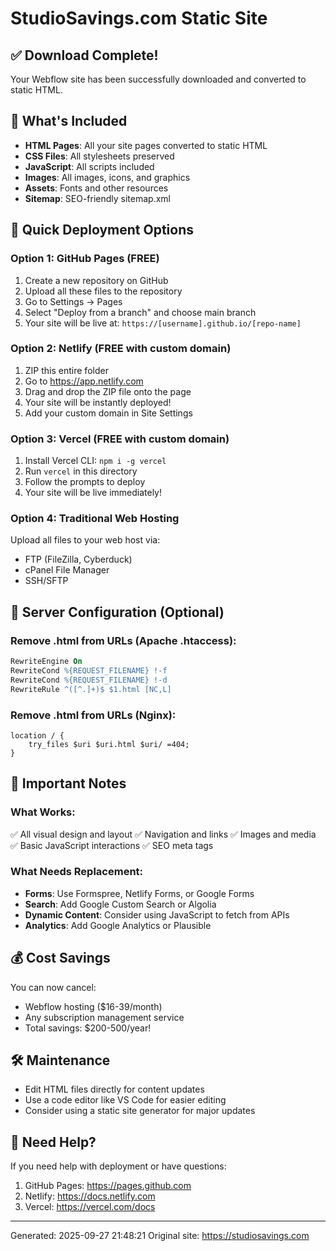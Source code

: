 # StudioSavings.com Static Site

## ✅ Download Complete!
Your Webflow site has been successfully downloaded and converted to static HTML.

## 📁 What's Included
- **HTML Pages**: All your site pages converted to static HTML
- **CSS Files**: All stylesheets preserved
- **JavaScript**: All scripts included
- **Images**: All images, icons, and graphics
- **Assets**: Fonts and other resources
- **Sitemap**: SEO-friendly sitemap.xml

## 🚀 Quick Deployment Options

### Option 1: GitHub Pages (FREE)
1. Create a new repository on GitHub
2. Upload all these files to the repository
3. Go to Settings → Pages
4. Select "Deploy from a branch" and choose main branch
5. Your site will be live at: `https://[username].github.io/[repo-name]`

### Option 2: Netlify (FREE with custom domain)
1. ZIP this entire folder
2. Go to https://app.netlify.com
3. Drag and drop the ZIP file onto the page
4. Your site will be instantly deployed!
5. Add your custom domain in Site Settings

### Option 3: Vercel (FREE with custom domain)
1. Install Vercel CLI: `npm i -g vercel`
2. Run `vercel` in this directory
3. Follow the prompts to deploy
4. Your site will be live immediately!

### Option 4: Traditional Web Hosting
Upload all files to your web host via:
- FTP (FileZilla, Cyberduck)
- cPanel File Manager
- SSH/SFTP

## 🔧 Server Configuration (Optional)

### Remove .html from URLs (Apache .htaccess):
```apache
RewriteEngine On
RewriteCond %{REQUEST_FILENAME} !-f
RewriteCond %{REQUEST_FILENAME} !-d
RewriteRule ^([^.]+)$ $1.html [NC,L]
```

### Remove .html from URLs (Nginx):
```nginx
location / {
    try_files $uri $uri.html $uri/ =404;
}
```

## 📝 Important Notes

### What Works:
✅ All visual design and layout
✅ Navigation and links
✅ Images and media
✅ Basic JavaScript interactions
✅ SEO meta tags

### What Needs Replacement:
- **Forms**: Use Formspree, Netlify Forms, or Google Forms
- **Search**: Add Google Custom Search or Algolia
- **Dynamic Content**: Consider using JavaScript to fetch from APIs
- **Analytics**: Add Google Analytics or Plausible

## 💰 Cost Savings
You can now cancel:
- Webflow hosting ($16-39/month)
- Any subscription management service
- Total savings: $200-500/year!

## 🛠 Maintenance
- Edit HTML files directly for content updates
- Use a code editor like VS Code for easier editing
- Consider using a static site generator for major updates

## 📧 Need Help?
If you need help with deployment or have questions:
1. GitHub Pages: https://pages.github.com
2. Netlify: https://docs.netlify.com
3. Vercel: https://vercel.com/docs

---
Generated: 2025-09-27 21:48:21
Original site: https://studiosavings.com
